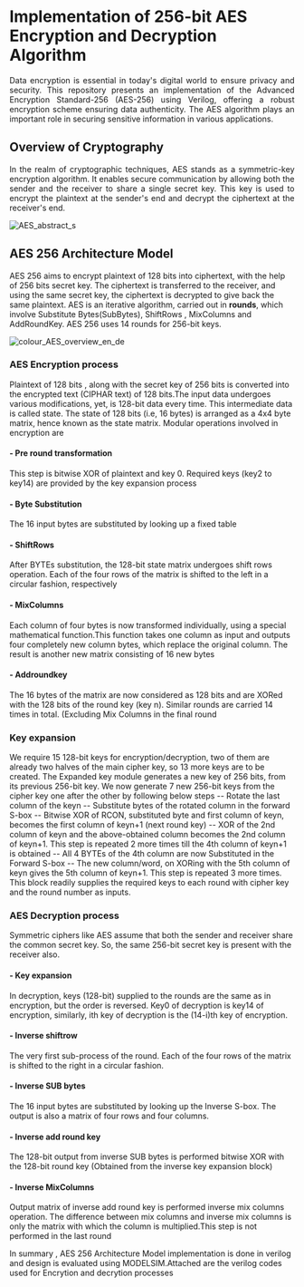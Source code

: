 # Implementation of 256-bit AES Encryption and Decryption Algorithm
<p style="text-align: justify;">
Data encryption is essential in today's digital world to ensure privacy and security. 
This repository presents an implementation of the Advanced Encryption Standard-256 (AES-256) using Verilog,
offering a robust encryption scheme  ensuring data authenticity.
The AES algorithm plays an important role in securing sensitive information in various applications.</p>

## Overview of Cryptography
<p style="text-align: justify;">
In the realm of cryptographic techniques, AES stands as a symmetric-key encryption algorithm. It enables secure communication by allowing both the sender 
and the receiver to share a single secret key. This key is used to encrypt the plaintext at the sender's end and decrypt the ciphertext at the receiver's end.</p>

![AES_abstract_s](https://github.com/Pavanija/Implementation_of_256-bit_AES_Encryption_and_Decryption_Algorithm/assets/140067158/24b40287-c04f-4eb9-b6d7-ddb5763dd245)

## AES 256 Architecture Model
AES 256 aims to encrypt plaintext of 128 bits into ciphertext, with the help of 256 bits secret key.
The ciphertext is transferred to the receiver, and using the same secret key, the ciphertext is
decrypted to give back the same plaintext. AES is an iterative algorithm, carried out in **rounds**,
which involve Substitute Bytes(SubBytes), ShiftRows , MixColumns and AddRoundKey. AES 256 uses 14 rounds for 256-bit keys.

![colour_AES_overview_en_de](https://github.com/Pavanija/Implementation_of_256-bit_AES_Encryption_and_Decryption_Algorithm/assets/140067158/6e5aefd6-14f3-44e5-961e-9db454d08494)

### AES Encryption process  
Plaintext of 128 bits , along with the secret key of 256 bits is converted into the encrypted text (CIPHAR text) of 128 bits.The input data undergoes various modifications, yet, is 128-bit
data every time. This intermediate data is called state. The state of 128 bits (i.e, 16 bytes) is arranged as a 4x4 byte matrix, hence known as the state matrix.
 Modular operations involved in encryption are 
#### - Pre round transformation <br />
 This step is bitwise XOR of plaintext and key 0. Required keys (key2 to key14) are provided by the key expansion process
#### - Byte Substitution <br />
 The 16 input bytes are substituted by looking up a fixed table 
#### - ShiftRows <br />
 After BYTEs substitution, the 128-bit state matrix undergoes shift rows operation.
Each of the four rows of the matrix is shifted to the left in a circular fashion, respectively
#### - MixColumns <br />
Each column of four bytes is now transformed individually, using a special mathematical function.This function takes one column as input and outputs four completely new column bytes, which replace the original column. The result is another new matrix consisting of 16 new bytes
#### - Addroundkey <br />
The 16 bytes of the matrix are now considered as 128 bits and are XORed with the 128 bits of the round key (key n). Similar rounds are carried 14 times in total. (Excluding Mix Columns in the final round

### Key expansion
We require 15 128-bit keys for encryption/decryption, two of them are already two halves of the main cipher key, so 13 more keys are to be created. The Expanded key module generates a new key of 256 bits, from its previous 256-bit key. We now generate 7 new 256-bit keys from the cipher key one after the other by following below steps
-- Rotate the last column of the keyn
-- Substitute bytes of the rotated column in the forward S-box
-- Bitwise XOR of RCON, substituted byte and first column of keyn, becomes the first
column of keyn+1 (next round key)
-- XOR of the 2nd column of keyn and the above-obtained column becomes the 2nd column
of keyn+1. This step is repeated 2 more times till the 4th column of keyn+1 is obtained
-- All 4 BYTEs of the 4th column are now Substituted in the Forward S-box
-- The new column/word, on XORing with the 5th column of keyn gives the 5th column of
keyn+1. This step is repeated 3 more times. This block readily supplies the required keys to each round with cipher key and the round number as inputs.

### AES Decryption process 
Symmetric ciphers like AES assume that both the sender and receiver share the common secret
key. So, the same 256-bit secret key is present with the receiver also.
#### - Key expansion
In decryption, keys (128-bit) supplied to the rounds are the same as in encryption, but the order is  reversed. Key0 of decryption is key14 of encryption, similarly, ith key of decryption is the (14-i)th key of encryption.
#### - Inverse shiftrow <br />
The very first sub-process of the round. Each of
the four rows of the matrix is shifted to the right
in a circular fashion.
#### - Inverse SUB bytes <br />
The 16 input bytes are substituted by looking up the Inverse S-box. The output is also a matrix of four rows and four columns.
#### - Inverse add round key <br />
The 128-bit output from inverse SUB bytes is performed bitwise XOR with the 128-bit round key
(Obtained from the inverse key expansion block)
#### - Inverse MixColumns <br />
Output matrix of inverse add round key is performed inverse mix columns operation.
The difference between mix columns and inverse mix columns is only the matrix with which the
column is multiplied.This step is not performed in the last round

In summary , AES 256 Architecture Model implementation is done in verilog and design is evaluated using MODELSIM.Attached are the verilog codes used for Encrytion and decrytion processes
